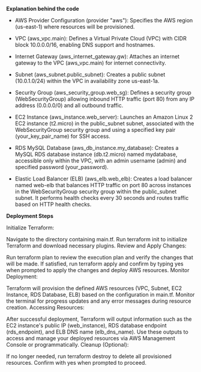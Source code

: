 **Explanation behind the code**

- AWS Provider Configuration (provider "aws"): Specifies the AWS region (us-east-1) where resources will be provisioned.

- VPC (aws_vpc.main): Defines a Virtual Private Cloud (VPC) with CIDR block 10.0.0.0/16, enabling DNS support and hostnames.

- Internet Gateway (aws_internet_gateway.gw): Attaches an internet gateway to the VPC (aws_vpc.main) for internet connectivity.

- Subnet (aws_subnet.public_subnet): Creates a public subnet (10.0.1.0/24) within the VPC in availability zone us-east-1a.

- Security Group (aws_security_group.web_sg): Defines a security group (WebSecurityGroup) allowing inbound HTTP traffic (port 80) from any IP address (0.0.0.0/0) and all outbound traffic.

- EC2 Instance (aws_instance.web_server): Launches an Amazon Linux 2 EC2 instance (t2.micro) in the public_subnet subnet, associated with the WebSecurityGroup security group and using a specified key pair (your_key_pair_name) for SSH access.

- RDS MySQL Database (aws_db_instance.my_database): Creates a MySQL RDS database instance (db.t2.micro) named mydatabase, accessible only within the VPC, with an admin username (admin) and specified password (your_password).

- Elastic Load Balancer (ELB) (aws_elb.web_elb): Creates a load balancer named web-elb that balances HTTP traffic on port 80 across instances in the WebSecurityGroup security group within the public_subnet subnet. It performs health checks every 30 seconds and routes traffic based on HTTP health checks.

**Deployment Steps**

Initialize Terraform:

Navigate to the directory containing main.tf.
Run terraform init to initialize Terraform and download necessary plugins.
Review and Apply Changes:

Run terraform plan to review the execution plan and verify the changes that will be made.
If satisfied, run terraform apply and confirm by typing yes when prompted to apply the changes and deploy AWS resources.
Monitor Deployment:

Terraform will provision the defined AWS resources (VPC, Subnet, EC2 Instance, RDS Database, ELB) based on the configuration in main.tf.
Monitor the terminal for progress updates and any error messages during resource creation.
Accessing Resources:

After successful deployment, Terraform will output information such as the EC2 instance's public IP (web_instance), RDS database endpoint (rds_endpoint), and ELB DNS name (elb_dns_name).
Use these outputs to access and manage your deployed resources via AWS Management Console or programmatically.
Cleanup (Optional):

If no longer needed, run terraform destroy to delete all provisioned resources. Confirm with yes when prompted to proceed.
